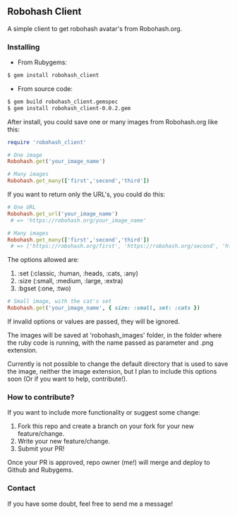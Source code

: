 ## Robohash Client

A simple client to get robohash avatar's from Robohash.org.

### Installing

+ From Rubygems:
```bash
$ gem install robohash_client
```

+ From source code:
```bash
$ gem build robohash_client.gemspec
$ gem install robohash_client-0.0.2.gem
```

After install, you could save one or many images from Robohash.org like this:

```ruby
require 'robohash_client'

# One image
Robohash.get('your_image_name')

# Many images
Robohash.get_many(['first','second','third'])
```

If you want to return only the URL's, you could do this:

```ruby
# One URL
Robohash.get_url('your_image_name')
 # => 'https://robohash.org/your_image_name'

# Many images
Robohash.get_many(['first','second','third'])
 # => ['https://robohash.org/first', 'https://robohash.org/second', 'https://robohash.org/third']
```

The options allowed are:

1. :set   (:classic, :human, :heads, :cats, :any) 
2. :size  (:small, :medium, :large, :extra)
3. :bgset (:one, :two)

```ruby
# Small image, with the cat's set
Robohash.get('your_image_name', { size: :small, set: :cats })
```

If invalid options or values are passed, they will be ignored.

The images will be saved at 'robohash_images' folder, in the folder where the ruby code is running, with the name passed as parameter and .png extension.

Currently is not possible to change the default directory that is used to save the image, neither the image extension, but I plan to include this options soon (Or if you want to help, contribute!).

### How to contribute?

If you want to include more functionality or suggest some change:

1. Fork this repo and create a branch on your fork for your new feature/change.
2. Write your new feature/change.
3. Submit your PR!

Once your PR is approved, repo owner (me!) will merge and deploy to Github and Rubygems.


### Contact

If you have some doubt, feel free to send me a message!